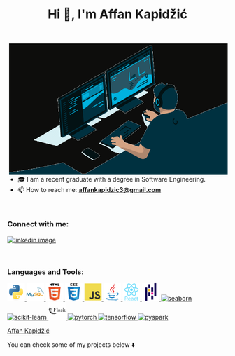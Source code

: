 <h1 align="center">Hi 👋, I'm Affan Kapidžić</h1>

<br>
<p><img align="right" src="https://raw.githubusercontent.com/Potential17/Potential17/master/user%20(2).gif" alt="animation_gif" width="500" height="300" /></p>

- 🎓 I am a recent graduate with a degree in Software Engineering. 
- 📫 How to reach me: **affankapidzic3@gmail.com**

<br>
<h3 align="left">Connect with me:</h3>
<p align="left">
  <a href="https://www.linkedin.com/in/affan-kapidzic/" target="blank"><img align="center"
      src="https://raw.githubusercontent.com/rahuldkjain/github-profile-readme-generator/master/src/images/icons/Social/linked-in-alt.svg"
      alt="linkedin image" height="30" width="40" /></a>
</p>

<br>
<h3 align="left">Languages and Tools:</h3>
<p align="left">
  <a href="https://www.python.org" target="_blank" rel="noreferrer"> 
    <img src="https://raw.githubusercontent.com/devicons/devicon/master/icons/python/python-original.svg" alt="python" width="40" height="40" /> 
  </a> 
  <a href="https://www.mysql.com/" target="_blank" rel="noreferrer"> 
    <img src="https://raw.githubusercontent.com/devicons/devicon/master/icons/mysql/mysql-original-wordmark.svg" alt="mysql" width="40" height="40" /> 
  </a> 
  <a href="https://www.w3schools.com/html/" target="_blank" rel="noreferrer"> 
    <img src="https://raw.githubusercontent.com/devicons/devicon/master/icons/html5/html5-original-wordmark.svg" alt="html5" width="40" height="40" /> 
  </a> 
  <a href="https://www.w3schools.com/css/" target="_blank" rel="noreferrer"> 
    <img src="https://raw.githubusercontent.com/devicons/devicon/master/icons/css3/css3-original-wordmark.svg" alt="css3" width="40" height="40" /> 
  </a> 
  <a href="https://developer.mozilla.org/en-US/docs/Web/JavaScript" target="_blank" rel="noreferrer"> 
    <img src="https://raw.githubusercontent.com/devicons/devicon/master/icons/javascript/javascript-original.svg" alt="javascript" width="40" height="40" /> 
  </a> 
  <a href="https://www.java.com" target="_blank" rel="noreferrer"> 
    <img src="https://raw.githubusercontent.com/devicons/devicon/master/icons/java/java-original.svg" alt="java" width="40" height="40" /> 
  </a> 
  <a href="https://reactjs.org/" target="_blank" rel="noreferrer"> 
    <img src="https://raw.githubusercontent.com/devicons/devicon/master/icons/react/react-original-wordmark.svg" alt="react" width="40" height="40" /> 
  </a> 
  <a href="https://pandas.pydata.org/" target="_blank" rel="noreferrer"> 
    <img src="https://raw.githubusercontent.com/devicons/devicon/2ae2a900d2f041da66e950e4d48052658d850630/icons/pandas/pandas-original.svg" alt="pandas" width="40" height="40" /> 
  </a> 
  <a href="https://seaborn.pydata.org/" target="_blank" rel="noreferrer"> 
    <img src="https://seaborn.pydata.org/_static/logo-wide-lightbg.svg" alt="seaborn" width="40" height="40" /> 
  </a> 
  <a href="https://scikit-learn.org/" target="_blank" rel="noreferrer"> 
    <img src="https://upload.wikimedia.org/wikipedia/commons/0/05/Scikit_learn_logo_small.svg" alt="scikit-learn" width="40" height="40" /> 
  </a> 
  <a href="https://flask.palletsprojects.com/" target="_blank" rel="noreferrer"> 
    <img src="https://raw.githubusercontent.com/devicons/devicon/master/icons/flask/flask-original-wordmark.svg" alt="flask" width="40" height="40" /> 
  </a> 
  <a href="https://pytorch.org/"  target="_blank" rel="noreferrer"> 
    <img src="https://blog.christianperone.com/wp-content/uploads/2018/10/pytorch-logo.png"  alt="pytorch" width="40" height="40" /> 
  </a> 
  <a href="https://www.tensorflow.org/"  target="_blank" rel="noreferrer"> 
    <img src="https://upload.wikimedia.org/wikipedia/commons/2/2d/Tensorflow_logo.svg"  alt="tensorflow" width="40" height="40" /> 
  </a>
    <a href="https://spark.apache.org/"  target="_blank" rel="noreferrer"> 
    <img src="https://spark.apache.org/images/spark-logo-trademark.png"  alt="pyspark" width="40" height="40" /> 
  </a> 
</p>

[Affan Kapidžić](https://github.com/Affan88888)
<p>You can check some of my projects below ⬇️</p>
